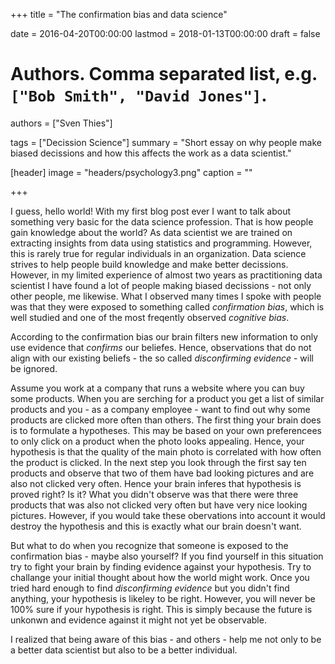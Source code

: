 +++
title = "The confirmation bias and data science"

date = 2016-04-20T00:00:00
lastmod = 2018-01-13T00:00:00
draft = false

# Authors. Comma separated list, e.g. `["Bob Smith", "David Jones"]`.
authors = ["Sven Thies"]

tags = ["Decission Science"]
summary = "Short essay on why people make biased decissions and how this affects the work as a data scientist."

[header]
image = "headers/psychology3.png"
caption = ""

+++

<!--
During my undergraduate studies in Business Administration I read a book about cognitive biases. It is more of a conglomerate of 52 biases that humans are exposed to when they make decissions. The book I read is named "Die Kunst des klaren Denkens - 52 Denkfehler, die sie besser anderen überlassen" written by Rolf Dobelli. It was fascinating to read about these patterns and see if my own decissions might have been exposed to a cognitive bias - and certainly they were. Altough I was curious about it, it appread to me that my application of this knowledge was rather limited to my own person. This led me to forget most of it over time. Recently however, I remembered the book and re-read it. 

Data scientists are trained to follow the scientific method, that is to state a falsifiable hypothesis, collect data and infere whether the hypothesis can be proved wrong or kept for the time being. 

We need to be trained because our human brains are not trimmed to make objective and unbiased decissions simply because the evolutionary rewards of certain behavioral patterns saved our survival in the past. 

A major part of my work as a data scientist is helping people in the organization to make informed, data-driven and less biased decissions - this particular filed of data science is often called decission science. 

As the title of the book of Rolf Dobelli suggests there are many cognitive biases. I plan to write a series of blogposts on biases that for me appear to be the most present ones in the daily work of a data scientist. My aim is to provide a broader understanding of why people in the organization as well as oneself make certain decission and hence help the organization more effectively - in the end we all are only a human beeing and subject to biases. 

The series starts with one of the most present cognitive biases of all, the confirmation bias. 



In my first almost two years as a data scientist I analized several datasets and wrote reports to prepare decissions for other people in the organization. One thing I realized is that people often don't come with a problem, 

The first step is that people come to me with a problem they want to solve or a Hypothesis they want to have tested. 


it is very helpful to first understand how people gain knowledge - and base decissions on that knowledge - to really support this process to make better decissions. 



As data science is part of the decission-making process my experice is that it really helps to understand how people make decissions to support them - by using data. This is the point where I like to kick in and dig a little bit deeper about my experiences with cognitive biases




This is a fundamental building block of the work as a data scientist as we are trained to gain knowledge about the world from data using statistics and programming. Why do we need to be trained? We need to be trained because our human brains are trimmed on behavioral patterns that saved our survival in a very hostile environment. But today is different. We need to make objective, unbiased decissions to successfully navigate the competetive landscape of comapnies in the information age. But certain behavioral patters still excist and have been under extensive study. In my first almost two years as a data scientist I realized that 




 to make objective and unbiased decissions. the evolutionary rewards of certain behavioral patterns saved our survival in the past.


In doing so data scientists are trained to follow the scientific method. However, this is not true for regular people in an organization. This may be 




As this may seem an obvious question for a data scientist to be answered by "of course, we follow the scientific method", this is not always true for regular people in an organization. 



What I recognized was that people had a clear opinion on how things work within their domain expertise. 

, however, based on a very biased way of obtaining this opinion. Tha

the decission-making process 


This is what I realized in my first almost two years as a practitioning data scientist. This becomes evident when you talk to people about an analysis that 



Let me elaborate on this quickly: 

Data scientists are trained to follow the scientific method, that is to state a falsifiable hypothesis, collect data and infere whether the hypothesis can be proved wrong or kept for the time being. However, we need to be trained because our human brains are not trimmed to make objective and unbiased decissions simply because the evolutionary rewards of certain behavioral patterns saved our survival in the past. 



want to address what a large proportion of my work as a data scientist is about, decission making. In my first almost two years as a data scientist I analized many datasets and wrote severl reports to prepare decissions for other people in the organization. One thing I realized is that people often don't come with a problem, 



A data scientist is helping people in the organization to make informed, data-driven and decissions. But why? 

Our human brains are not very trimmed to make objective and unbiased decissions simply because the evolutionary rewards of certain behavioral patterns saved our survival in the past. But today is different. We need to make objective, unbiased decissions to successfully navigate the competetive landscape of comapnies in the information age. 






I can give a number of examples where people have fallen for cognitive biases when making decissions - that is not only other people, but quite often myself. But the most frequent bias I am faced with when working as a data scientist in a company is the *confirmation bias*. 

-->

<!-- Short and precise motivation goes here --> 
I guess, hello world! With my first blog post ever I want to talk about something very basic for the data science profession. That is how people gain knowledge about the world? As data scientist we are trained on extracting insights from data using statistics and programming. However, this is rarely true for regular individuals in an organization. Data science strives to help people build knowledge and make better decissions. However, in my limited experience of almost two years as practitioning data scientist I have found a lot of people making biased decissions - not only other people, me likewise. What I observed many times I spoke with people was that they were exposed to something called *confirmation bias*, which is well studied and one of the most freqently observed *cognitive bias*. 


<!-- Description of the content goes here -->  
According to the confirmation bias our brain filters new information to only use evidence that *confirms* our beliefes. Hence, observations that do not align with our existing beliefs - the so called *disconfirming evidence* - will be ignored.

<!-- (Optional) example goes here -->  
Assume you work at a company that runs a website where you can buy some products. When you are serching for a product you get a list of similar products and you - as a company employee - want to find out why some products are clicked more often than others. The first thing your brain does is to formulate a hypotheses. This may be based on your own preferencees to only click on a product when the photo looks appealing. Hence, your hypothesis is that the quality of the main photo is correlated with how often the product is clicked. In the next step you look through the first say ten products and observe that two of them have bad looking pictures and are also not clicked very often. Hence your brain inferes that hypothesis is proved right? Is it? What you didn't observe was that there were three products that was also not clicked very often but have very nice looking pictures. However, if you would take these obervations into account it would destroy the hypothesis and this is exactly what our brain doesn't want.

<!-- What the take-aways are goes here -->  
But what to do when you recognize that someone is exposed to the confirmation bias - maybe also yourself? If you find yourself in this situation try to fight your brain by finding evidence against your hypothesis. Try to challange your initial thought about how the world might work. Once you tried hard enough to find *disconfirming evidence* but you didn't find anything, your hypothesis is likeley to be right. However, you will never be 100% sure if your hypothesis is right. This is simply because the future is unkonwn and evidence against it might not yet be observable. 

I realized that being aware of this bias - and others - help me not only to be a better data scientist but also to be a better individual.
